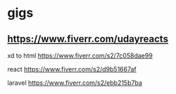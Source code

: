 # gigs

## https://www.fiverr.com/udayreacts

xd to html https://www.fiverr.com/s2/7c058dae99

react https://www.fiverr.com/s2/d9b51667af

laravel https://www.fiverr.com/s2/ebb215b7ba
